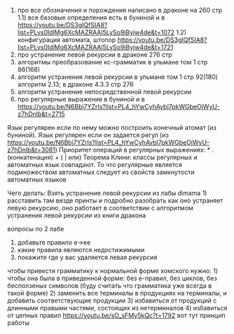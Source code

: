 1) про все обозначения и порождения написано в драконе на 260 стр
    1.1) все базовые определения есть в буниной и в https://youtu.be/DS3gIQfSIA8?list=PLys0IdlMg6XcMAZRAAl5LySo9iByjw4de&t=1072
    1.2) конфигурация автомата, штопор https://youtu.be/DS3gIQfSIA8?list=PLys0IdlMg6XcMAZRAAl5LySo9iByjw4de&t=1721
2) про устранение левой рекурсии в драконе 276 стр
3) алгоритмы преобразование кс-грамматик в ульмане том 1 стр 86(168)
4) алгоритм устранения левой рекурсии в ульмане том 1 стр 92(180) алгоритм 2.13; в драконе 4.3.3 стр 276
5) алгоритм устранение непосредственной левой рекурсии
6) про регулярные выражения в буниной и в https://youtu.be/N6Bbj7YZrls?list=PL4_hYwCyhAvbl7pkWGbeOjWyU-z7hDnlb&t=2715


Язык регулярен если по нему можно построить конечный атомат (из буниной). Язык регулярен если он задается регул (из https://youtu.be/N6Bbj7YZrls?list=PL4_hYwCyhAvbl7pkWGbeOjWyU-z7hDnlb&t=3081)
Приоритет операций в регулярных выражениях: * .(конкатенация) + ( | или)
Теорема Клини: классы регулярных и автоматных язык совпадают. То что регулярные является подмножеством автоматных следует из свойств замкнутости автоматных языков


Чего делать:
Взять устранение левой рекурсии из лабы dimama
    1) расставить там везде принты и подробно разобрать как оно устраняет левую рекурсию, оно работает в соответствии с алгоритмом устранения левой рекурсии из книги дракона


вопросы по 2 лабе
1) добавьте правило e->ee
2) какие правила являются недостижимыми
3) покажите где у вас удаляется левая рекурсия

чтобы привести грамматику к нормальной форме хомского нужно:
    1) чтобы она была в приведенной форме: без e-правил, без циклов, без бесползеных символов (буду считать что грамматика уже всегда в такой форме)
    2) заменить все терминалы в продукциях на терминалы, и добавить соответствующие продукции
    3) избавиться от продукций с длинными правыми частями, состоящих из нетерминалов
    4) избавиться от цепных правил https://youtu.be/sO_sFMy5kQc?t=1792 вот тут принцип работы